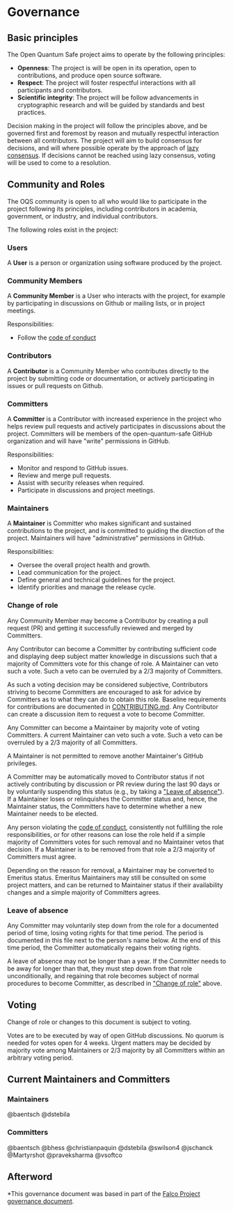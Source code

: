 # Governance

## Basic principles

The Open Quantum Safe project aims to operate by the following principles:

- **Openness**: The project is will be open in its operation, open to contributions, and produce open source software.
- **Respect**: The project will foster respectful interactions with all participants and contributors.
- **Scientific integrity**: The project will be follow advancements in cryptographic research and will be guided by standards and best practices.

Decision making in the project will follow the principles above, and be governed first and foremost by reason and mutually respectful interaction between all contributors.
The project will aim to build consensus for decisions, and will where possible operate by the approach of [lazy consensus](https://community.apache.org/committers/decisionMaking.html).
If decisions cannot be reached using lazy consensus, voting will be used to come to a resolution.

## Community and Roles

The OQS community is open to all who would like to participate in the project following its principles, including contributors in academia, government, or industry, and individual contributors.

The following roles exist in the project:

### Users

A **User** is a person or organization using software produced by the project.

### Community Members

A **Community Member** is a User who interacts with the project, for example by participating in discussions on Github or mailing lists, or in project meetings.

Responsibilities:

- Follow the [code of conduct](CODE_OF_CONDUCT.md)

### Contributors

A **Contributor** is a Community Member who contributes directly to the project by submitting code or documentation, or actively participating in issues or pull requests on Github.

### Committers

A **Committer** is a Contributor with increased experience in the project who helps review pull requests and actively participates in discussions about the project. Committers will be members of the open-quantum-safe GitHub organization and will have "write" permissions in GitHub.

Responsibilities:

- Monitor and respond to GitHub issues.
- Review and merge pull requests.
- Assist with security releases when required.
- Participate in discussions and project meetings.

### Maintainers

A **Maintainer** is Committer who makes significant and sustained contributions to the project, and is committed to guiding the direction of the project. Maintainers will have "administrative" permissions in GitHub.

Responsibilities:

- Oversee the overall project health and growth.
- Lead communication for the project.
- Define general and technical guidelines for the project.
- Identify priorities and manage the release cycle.

### Change of role

Any Community Member may become a Contributor by creating a pull request (PR) and getting it successfully reviewed and merged by Committers.

Any Contributor can become a Committer by contributing sufficient code and displaying deep subject matter knowledge in discussions such that a majority of Committers vote for this change of role. A Maintainer can veto such a vote. Such a veto can be overruled by a 2/3 majority of Committers.

As such a voting decision may be considered subjective, Contributors striving to become Committers are encouraged to ask for advice by Committers as to what they can do to obtain this role. Baseline requirements for contributions are documented in [CONTRIBUTING.md](CONTRIBUTING.md). Any Contributor can create a discussion item to request a vote to become Committer.

Any Committer can become a Maintainer by majority vote of voting Committers. A current Maintainer can veto such a vote. Such a veto can be overruled by a 2/3 majority of all Committers.

A Maintainer is not permitted to remove another Maintainer's GitHub privileges.

A Committer may be automatically moved to Contributor status if not actively contributing by discussion or PR review during the last 90 days or by voluntarily suspending this status (e.g., by taking a ["Leave of absence"](#leave-of-absence)). If a Maintainer loses or relinquishes the Committer status and, hence, the Maintainer status, the Committers have to determine whether a new Maintainer needs to be elected.

Any person violating the [code of conduct](CODE_OF_CONDUCT.md), consistently not fulfilling the role responsibilities, or for other reasons can lose the role held if a simple majority of Committers votes for such removal and no Maintainer vetos that decision. If a Maintainer is to be removed from that role a 2/3 majority of Committers must agree.

Depending on the reason for removal, a Maintainer may be converted to Emeritus status. Emeritus Maintainers may still be consulted on some project matters, and can be returned to Maintainer status if their availability changes and a simple majority of Committers agrees.

### Leave of absence

Any Committer may voluntarily step down from the role for a documented period of time, losing voting rights for that time period. The period is documented in this file next to the person's name below.  At the end of this time period, the Committer automatically regains their voting rights.

A leave of absence may not be longer than a year. If the Committer needs to be away for longer than that, they must step down from that role unconditionally, and regaining that role becomes subject of normal procedures to become Committer, as described in ["Change of role"](#change-of-role) above.

## Voting

Change of role or changes to this document is subject to voting.

Votes are to be executed by way of open GitHub discussions. No quorum is needed for votes open for 4 weeks. Urgent matters may be decided by majority vote among Maintainers or 2/3 majority by all Committers within an arbitrary voting period.

## Current Maintainers and Committers

### Maintainers

@baentsch
@dstebila

### Committers

@baentsch
@bhess
@christianpaquin
@dstebila
@swilson4
@jschanck
@Martyrshot
@praveksharma
@vsoftco

## Afterword

*This governance document was based in part of the [Falco Project governance document](https://github.com/falcosecurity/evolution/blob/main/GOVERNANCE.md).
